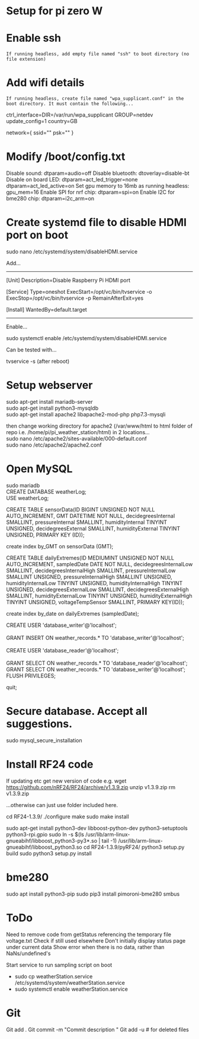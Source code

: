 # Setup for pi zero W

# Enable ssh
    If running headless, add empty file named "ssh" to boot directory (no file extension)
    
# Add wifi details
    If running headless, create file named "wpa_supplicant.conf" in the boot directory. It must contain the following...
    
ctrl_interface=DIR=/var/run/wpa_supplicant GROUP=netdev
update_config=1
country=GB

network={
 ssid="<Name of your wireless LAN>"
 psk="<Password for your wireless LAN>"
}

# Modify /boot/config.txt

Disable sound: dtparam=audio=off
Disable bluetooth: dtoverlay=disable-bt
Disable on board LED: dtparam=act_led_trigger=none
                      dtparam=act_led_active=on
Set gpu memory to 16mb as running headless: gpu_mem=16
Enable SPI for nrf chip: dtparam=spi=on
Enable I2C for bme280 chip: dtparam=i2c_arm=on


# Create systemd file to disable HDMI port on boot
sudo nano /etc/systemd/system/disableHDMI.service

Add...


*******************************************************

[Unit]
Description=Disable Raspberry Pi HDMI port

[Service]
Type=oneshot
ExecStart=/opt/vc/bin/tvservice -o
ExecStop=/opt/vc/bin/tvservice -p
RemainAfterExit=yes

[Install]
WantedBy=default.target

*******************************************************

Enable...

sudo systemctl enable /etc/systemd/system/disableHDMI.service

Can be tested with...

tvservice -s    (after reboot)




 



# Setup webserver
sudo apt-get install mariadb-server <br>
sudo apt-get install python3-mysqldb <br>
sudo apt-get install apache2 libapache2-mod-php php7.3-mysqli <br>

then change working directory for apache2 (/var/www/html to html folder of repo i.e. /home/pi/pi_weather_station/html) in 2 locations... <br>
sudo nano /etc/apache2/sites-available/000-default.conf <br>
sudo nano /etc/apache2/apache2.conf <br>
 

# Open MySQL
sudo mariadb <br>
CREATE DATABASE weatherLog; <br>
USE weatherLog; <br>

CREATE TABLE sensorData(ID BIGINT UNSIGNED NOT NULL AUTO_INCREMENT, GMT DATETIME NOT NULL, decidegreesInternal SMALLINT, pressureInternal SMALLINT, humidityInternal TINYINT UNSIGNED, decidegreesExternal SMALLINT,
humidityExternal TINYINT UNSIGNED, PRIMARY KEY (ID)); <br>

create index by_GMT on sensorData (GMT);<br>

CREATE TABLE dailyExtremes(ID MEDIUMINT UNSIGNED NOT NULL AUTO_INCREMENT, sampledDate DATE NOT NULL, decidegreesInternalLow SMALLINT, decidegreesInternalHigh SMALLINT, pressureInternalLow SMALLINT UNSIGNED, pressureInternalHigh SMALLINT UNSIGNED, humidityInternalLow TINYINT UNSIGNED, humidityInternalHigh TINYINT UNSIGNED, decidegreesExternalLow SMALLINT, decidegreesExternalHigh SMALLINT, humidityExternalLow TINYINT UNSIGNED, humidityExternalHigh TINYINT UNSIGNED, voltageTempSensor SMALLINT, PRIMARY KEY(ID));

create index by_date on dailyExtremes (sampledDate);

CREATE USER 'database_writer'@'localhost';<br>	
GRANT INSERT ON weather_records.* TO 'database_writer'@'localhost'; <br>	
CREATE USER 'database_reader'@'localhost'; <br>		
GRANT SELECT ON weather_records.* TO 'database_reader'@'localhost'; <br>
GRANT SELECT ON weather_records.* TO 'database_writer'@'localhost'; <br>
FLUSH PRIVILEGES; <br>

quit; <br>



# Secure database. Accept all suggestions.
sudo mysql_secure_installation

# Install RF24 code
If updating etc get new version of code
e.g. wget https://github.com/nRF24/RF24/archive/v1.3.9.zip
unzip v1.3.9.zip
rm v1.3.9.zip

...otherwise can just use folder included here.

cd RF24-1.3.9/
./configure
make
sudo make install

sudo apt-get install python3-dev libboost-python-dev python3-setuptools python3-rpi.gpio 
sudo ln -s $(ls /usr/lib/arm-linux-gnueabihf/libboost_python3-py3*.so | tail -1) /usr/lib/arm-linux-gnueabihf/libboost_python3.so 
cd RF24-1.3.9/pyRF24/
python3 setup.py build
sudo python3 setup.py install


# bme280
sudo apt install python3-pip
sudo pip3 install pimoroni-bme280 smbus



# ToDo
Need to remove code from getStatus referencing the temporary file voltage.txt
Check if still used elsewhere
Don't initially display status page under current data
Show error when there is no data, rather than NaNs/undefined's

Start service to run sampling script on boot
-  sudo cp weatherStation.service /etc/systemd/system/weatherStation.service
-  sudo systemctl enable weatherStation.service


# Git
Git add .
Git commit -m "Commit description "
Git add -u      # for deleted files 
